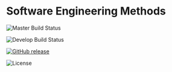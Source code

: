 
# Software Engineering Methods

![Master Build Status](https://github.com/padaukwai/Lab02/actions/workflows/main.yml/badge.svg?branch=master)

![Develop Build Status](https://github.com/padaukwai/Lab02/actions/workflows/main.yml/badge.svg?branch=develop)

[![GitHub release](https://img.shields.io/github/release/padaukwai/REPO.svg)](https://github.com/padaukwai/Lab02/releases)

![License](https://img.shields.io/badge/License-Apache_2.0-blue.svg)
